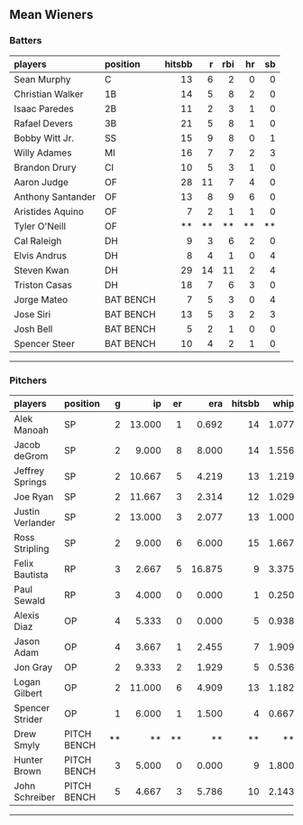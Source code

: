 ## Mean Wieners

### Batters

 
|players           |position  | hitsbb|  r| rbi| hr| sb| 
|:-----------------|:---------|------:|--:|---:|--:|--:| 
|Sean Murphy       |C         |     13|  6|   2|  0|  0| 
|Christian Walker  |1B        |     14|  5|   8|  2|  0| 
|Isaac Paredes     |2B        |     11|  2|   3|  1|  0| 
|Rafael Devers     |3B        |     21|  5|   8|  1|  0| 
|Bobby Witt Jr.    |SS        |     15|  9|   8|  0|  1| 
|Willy Adames      |MI        |     16|  7|   7|  2|  3| 
|Brandon Drury     |CI        |     10|  5|   3|  1|  0| 
|Aaron Judge       |OF        |     28| 11|   7|  4|  0| 
|Anthony Santander |OF        |     13|  8|   9|  6|  0| 
|Aristides Aquino  |OF        |      7|  2|   1|  1|  0| 
|Tyler O'Neill     |OF        |     **| **|  **| **| **| 
|Cal Raleigh       |DH        |      9|  3|   6|  2|  0| 
|Elvis Andrus      |DH        |      8|  4|   1|  0|  4| 
|Steven Kwan       |DH        |     29| 14|  11|  2|  4| 
|Triston Casas     |DH        |     18|  7|   6|  3|  0| 
|Jorge Mateo       |BAT BENCH |      7|  5|   3|  0|  4| 
|Jose Siri         |BAT BENCH |     13|  5|   3|  2|  3| 
|Josh Bell         |BAT BENCH |      5|  2|   1|  0|  0| 
|Spencer Steer     |BAT BENCH |     10|  4|   2|  1|  0| 


* * *

### Pitchers

 
|players          |position    |  g|     ip| er|    era| hitsbb|  whip| so|  w| sv| 
|:----------------|:-----------|--:|------:|--:|------:|------:|-----:|--:|--:|--:| 
|Alek Manoah      |SP          |  2| 13.000|  1|  0.692|     14| 1.077| 13|  1|  0| 
|Jacob deGrom     |SP          |  2|  9.000|  8|  8.000|     14| 1.556| 18|  0|  0| 
|Jeffrey Springs  |SP          |  2| 10.667|  5|  4.219|     13| 1.219| 12|  1|  0| 
|Joe Ryan         |SP          |  2| 11.667|  3|  2.314|     12| 1.029| 10|  1|  0| 
|Justin Verlander |SP          |  2| 13.000|  3|  2.077|     13| 1.000| 12|  0|  0| 
|Ross Stripling   |SP          |  2|  9.000|  6|  6.000|     15| 1.667|  6|  1|  0| 
|Felix Bautista   |RP          |  3|  2.667|  5| 16.875|      9| 3.375|  4|  0|  2| 
|Paul Sewald      |RP          |  3|  4.000|  0|  0.000|      1| 0.250|  0|  1|  1| 
|Alexis Diaz      |OP          |  4|  5.333|  0|  0.000|      5| 0.938|  6|  0|  2| 
|Jason Adam       |OP          |  4|  3.667|  1|  2.455|      7| 1.909|  3|  0|  0| 
|Jon Gray         |OP          |  2|  9.333|  2|  1.929|      5| 0.536|  5|  0|  0| 
|Logan Gilbert    |OP          |  2| 11.000|  6|  4.909|     13| 1.182| 14|  1|  0| 
|Spencer Strider  |OP          |  1|  6.000|  1|  1.500|      4| 0.667| 10|  1|  0| 
|Drew Smyly       |PITCH BENCH | **|     **| **|     **|     **|    **| **| **| **| 
|Hunter Brown     |PITCH BENCH |  3|  5.000|  0|  0.000|      9| 1.800|  6|  0|  0| 
|John Schreiber   |PITCH BENCH |  5|  4.667|  3|  5.786|     10| 2.143|  6|  0|  1| 


* * *


